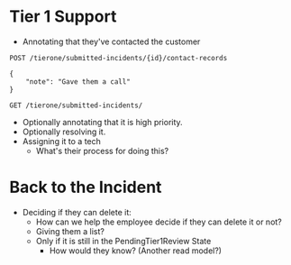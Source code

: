 # Tier 1 Support
- Annotating that they've contacted the customer

```
POST /tierone/submitted-incidents/{id}/contact-records

{
    "note": "Gave them a call"
}

```

```
GET /tierone/submitted-incidents/

```
- Optionally annotating that it is high priority.
- Optionally resolving it.
- Assigning it to a tech
    - What's their process for doing this?

# Back to the Incident
- Deciding if they can delete it:
    - How can we help the employee decide if they can delete it or not?
    - Giving them a list?
    - Only if it is still in the PendingTier1Review State
        - How would they know? (Another read model?)